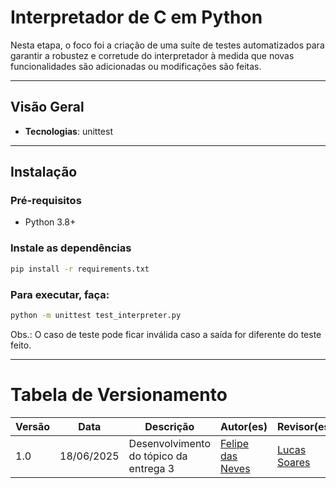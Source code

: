 # Interpretador de C em Python

Nesta etapa, o foco foi a criação de uma suíte de testes automatizados para garantir a robustez e corretude do interpretador à medida que novas funcionalidades são adicionadas ou modificações são feitas.

---

## Visão Geral

- **Tecnologias**: unittest

---

## Instalação

### Pré-requisitos

- Python 3.8+

### Instale as dependências

```bash
pip install -r requirements.txt

```

### Para executar, faça:

```bash
python -m unittest test_interpreter.py

```

Obs.: O caso de teste pode ficar inválida caso a saída for diferente do teste feito.

---
# Tabela de Versionamento 

| Versão | Data       | Descrição                           | Autor(es) | Revisor(es) |
|--------|------------|-------------------------------------|-----------|-------------|
| 1.0    | 18/06/2025 | Desenvolvimento do tópico da entrega 3        | [Felipe das Neves](https://github.com/FelipeFreire-gf) | [Lucas Soares](https://github.com/lucaaassb) |